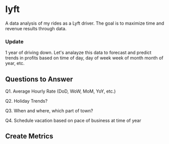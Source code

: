 # lyft
A data analysis of my rides as a Lyft driver. The goal is to maximize time and revenue results through data.

### Update
1 year of driving down. Let's analayze this data to forecast and predict trends in profits based on time of day, day of week week of month month of year, etc.

## Questions to Answer
Q1. Average Hourly Rate (DoD, WoW, MoM, YoY, etc.)

Q2. Holiday Trends?

Q3. When and where, which part of town?

Q4. Schedule vacation based on pace of business at time of year

## Create Metrics
